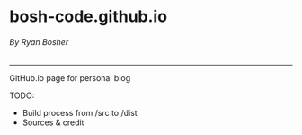 # bosh-code.github.io

###### _By Ryan Bosher_

___
GitHub.io page for personal blog

TODO:
<ul>
<li>Build process from /src to /dist</li>
<li>Sources & credit</li>
</ul>
